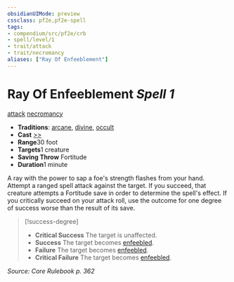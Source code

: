 ```yaml
---
obsidianUIMode: preview
cssclass: pf2e,pf2e-spell
tags:
- compendium/src/pf2e/crb
- spell/level/1
- trait/attack
- trait/necromancy
aliases: ["Ray Of Enfeeblement"]
---
```

# Ray Of Enfeeblement *Spell 1*   
[attack](/rules/traits/attack.md)  [necromancy](/rules/traits/necromancy.md)  

- **Traditions**: [arcane](/rules/traits/arcane.md), [divine](/rules/traits/divine.md), [occult](/rules/traits/occult.md)
- **Cast** [>>](/rules/core-rulebook/chapter-9-playing-the-game.md#Actions "Two-Action") 
- **Range**30 foot
- **Targets**1 creature
- **Saving Throw** Fortitude
- **Duration**1 minute

A ray with the power to sap a foe's strength flashes from your hand. Attempt a ranged spell attack against the target. If you succeed, that creature attempts a Fortitude save in order to determine the spell's effect. If you critically succeed on your attack roll, use the outcome for one degree of success worse than the result of its save.

> [!success-degree] 
> - **Critical Success** The target is unaffected.
> - **Success** The target becomes [enfeebled](/rules/conditions.md#Enfeebled).
> - **Failure** The target becomes [enfeebled](/rules/conditions.md#Enfeebled).
> - **Critical Failure** The target becomes [enfeebled](/rules/conditions.md#Enfeebled).

*Source: Core Rulebook p. 362*